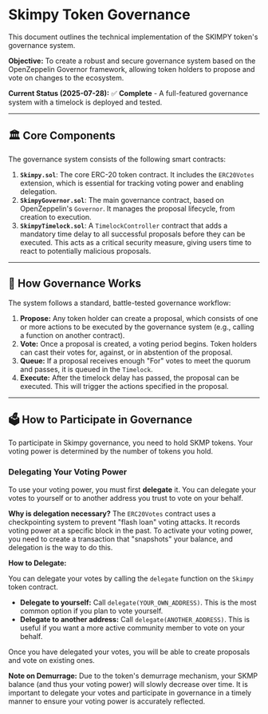# Skimpy Token Governance

This document outlines the technical implementation of the SKIMPY token's governance system.

**Objective:** To create a robust and secure governance system based on the OpenZeppelin Governor framework, allowing token holders to propose and vote on changes to the ecosystem.

**Current Status (2025-07-28):** ✅ **Complete** - A full-featured governance system with a timelock is deployed and tested.

---

## 🏛️ Core Components

The governance system consists of the following smart contracts:

1.  **`Skimpy.sol`**: The core ERC-20 token contract. It includes the `ERC20Votes` extension, which is essential for tracking voting power and enabling delegation.
2.  **`SkimpyGovernor.sol`**: The main governance contract, based on OpenZeppelin's `Governor`. It manages the proposal lifecycle, from creation to execution.
3.  **`SkimpyTimelock.sol`**: A `TimelockController` contract that adds a mandatory time delay to all successful proposals before they can be executed. This acts as a critical security measure, giving users time to react to potentially malicious proposals.

---

## 🔧 How Governance Works

The system follows a standard, battle-tested governance workflow:

1.  **Propose:** Any token holder can create a proposal, which consists of one or more actions to be executed by the governance system (e.g., calling a function on another contract).
2.  **Vote:** Once a proposal is created, a voting period begins. Token holders can cast their votes for, against, or in abstention of the proposal.
3.  **Queue:** If a proposal receives enough "For" votes to meet the quorum and passes, it is queued in the `Timelock`.
4.  **Execute:** After the timelock delay has passed, the proposal can be executed. This will trigger the actions specified in the proposal.

---

## 🗳️ How to Participate in Governance

To participate in Skimpy governance, you need to hold SKMP tokens. Your voting power is determined by the number of tokens you hold.

### Delegating Your Voting Power

To use your voting power, you must first **delegate** it. You can delegate your votes to yourself or to another address you trust to vote on your behalf.

**Why is delegation necessary?**
The `ERC20Votes` contract uses a checkpointing system to prevent "flash loan" voting attacks. It records voting power at a specific block in the past. To activate your voting power, you need to create a transaction that "snapshots" your balance, and delegation is the way to do this.

**How to Delegate:**

You can delegate your votes by calling the `delegate` function on the `Skimpy` token contract.

*   **Delegate to yourself:** Call `delegate(YOUR_OWN_ADDRESS)`. This is the most common option if you plan to vote yourself.
*   **Delegate to another address:** Call `delegate(ANOTHER_ADDRESS)`. This is useful if you want a more active community member to vote on your behalf.

Once you have delegated your votes, you will be able to create proposals and vote on existing ones.

**Note on Demurrage:** Due to the token's demurrage mechanism, your SKMP balance (and thus your voting power) will slowly decrease over time. It is important to delegate your votes and participate in governance in a timely manner to ensure your voting power is accurately reflected.